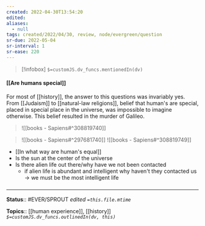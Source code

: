 ```yaml
---
created: 2022-04-30T13:54:20 
edited: 
aliases:
  - null
tags: created/2022/04/30, review, node/evergreen/question
sr-due: 2022-05-04
sr-interval: 1
sr-ease: 220
---
```

> [!infobox]
`$=customJS.dv_funcs.mentionedIn(dv)`

#### [[Are humans special]]

For most of [[history]], the answer to this questions was invariably yes.
From [[Judaism]] to [[natural-law religions]],
belief that human's are special, placed in special place in the universe, was impossible to imagine otherwise.
This belief resulted in the murder of Galileo.


> ![[books - Sapiens#^308819740]]


> ![[books - Sapiens#^297681740]]
> ![[books - Sapiens#^308819749]]

- [[In what way are human's equal]]
- Is the sun at the center of the universe
- Is there alien life out there/why have we not been contacted
	- if alien life is abundant and intelligent why haven't they contacted us -> we must be the most intelligent life
### <hr class="footnote"/>

**Status**:: #EVER/SPROUT
*edited `=this.file.mtime`*

**Topics**:: [[human experience]], [[history]]
*`$=customJS.dv_funcs.outlinedIn(dv, this)`*
